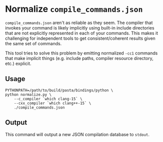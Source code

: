 # Normalize `compile_commands.json`

`compile_commands.json` aren't as reliable as they seem. The compiler that
invokes your command is likely implicitly using built-in include directories
that are not explicitly represented in each of your commands. This makes it
challenging for independent tools to get consistent/coherent results given the
same set of commands.

This tool tries to solve this problem by emitting normalized `-cc1` commands
that make implicit things (e.g. include paths, compiler resource directory,
etc.) explicit.

## Usage

```shell
PYTHONPATH=/path/to/build/pasta/bindings/python \
python normalize.py \
    --c_compiler `which clang-15` \
    --cxx_compiler `which clang++-15` \
    ./compile_commands.json
```

## Output

This command will output a new JSON compilation database to `stdout`.